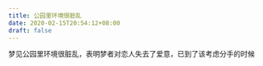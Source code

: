 ```yaml
---
title: 公园里环境很脏乱
date: 2020-02-15T20:54:12+08:00
draft: false
---
```


梦见公园里环境很脏乱，表明梦者对恋人失去了爱意，已到了该考虑分手的时候